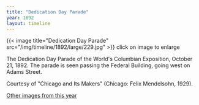 ```yaml
---
title: "Dedication Day Parade"
year: 1892
layout: timeline
---
```


{{< image title="Dedication Day Parade" src="/img/timeline/1892/large/229.jpg" >}}
click on image to enlarge

The Dedication Day Parade of the World's Columbian Exposition, October 21, 1892. The parade is seen passing the Federal Building, going west on Adams Street. 

Courtesy of "Chicago and Its Makers" (Chicago: Felix Mendelsohn, 1929).  

[Other images from this year](/historical/timeline/1892)